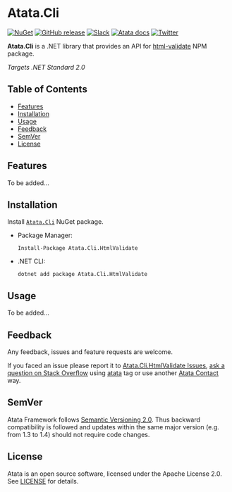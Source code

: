 # Atata.Cli

[![NuGet](http://img.shields.io/nuget/v/Atata.Cli.HtmlValidate.svg?style=flat)](https://www.nuget.org/packages/Atata.Cli.HtmlValidate/)
[![GitHub release](https://img.shields.io/github/release/atata-framework/atata-cli-htmlvalidate.svg)](https://github.com/atata-framework/atata-cli-htmlvalidate/releases)
[![Slack](https://img.shields.io/badge/join-Slack-green.svg?colorB=4EB898)](https://join.slack.com/t/atata-framework/shared_invite/zt-5j3lyln7-WD1ZtMDzXBhPm0yXLDBzbA)
[![Atata docs](https://img.shields.io/badge/docs-Atata_Framework-orange.svg)](https://atata.io)
[![Twitter](https://img.shields.io/badge/follow-@AtataFramework-blue.svg)](https://twitter.com/AtataFramework)

**Atata.Cli** is a .NET library that provides an API for [html-validate](https://www.npmjs.com/package/html-validate) NPM package.

*Targets .NET Standard 2.0*

## Table of Contents

- [Features](#features)
- [Installation](#installation)
- [Usage](#usage)
- [Feedback](#feedback)
- [SemVer](#semver)
- [License](#license)

## Features

To be added...

## Installation

Install [`Atata.Cli`](https://www.nuget.org/packages/Atata.Cli.HtmlValidate/) NuGet package.

- Package Manager:
  ```
  Install-Package Atata.Cli.HtmlValidate
  ```

- .NET CLI:
  ```
  dotnet add package Atata.Cli.HtmlValidate
  ```

## Usage

To be added...

## Feedback

Any feedback, issues and feature requests are welcome.

If you faced an issue please report it to [Atata.Cli.HtmlValidate Issues](https://github.com/atata-framework/atata-cli-htmlvalidate/issues),
[ask a question on Stack Overflow](https://stackoverflow.com/questions/ask?tags=atata+csharp) using [atata](https://stackoverflow.com/questions/tagged/atata) tag
or use another [Atata Contact](https://atata.io/contact/) way.

## SemVer

Atata Framework follows [Semantic Versioning 2.0](https://semver.org/).
Thus backward compatibility is followed and updates within the same major version
(e.g. from 1.3 to 1.4) should not require code changes.

## License

Atata is an open source software, licensed under the Apache License 2.0.
See [LICENSE](LICENSE) for details.
